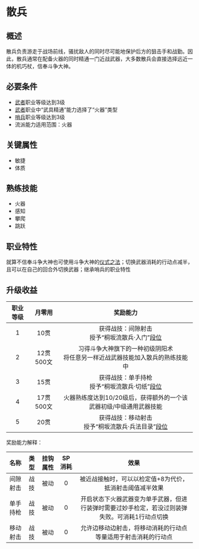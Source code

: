 # 散兵

## 概述

散兵负责游走于战场前线，骚扰敌人的同时尽可能地保护后方的狙击手和战勤。因此，散兵通常在配备火器的同时精通一门近战武器，大多数散兵会直接选择远近一体的机巧杖，信奉斗争大神。

## 必要条件

* <a href="../../../basicJob/Warrior" target="_blank">武者</a>职业等级达到3级
* <a href="../../../basicJob/Warrior" target="_blank">武者</a>职业中“武具精通”能力选择了“火器”类型
* <a href="../../../basicJob/Sentinel" target="_blank">哨兵</a>职业等级达到3级
* 流派能力适用范围：火器

## 关键属性

* 敏捷
* 体质

## 熟练技能

* 火器
* 感知
* 攀爬
* 跳跃
  
## 职业特性

就算不信奉斗争大神也可使用斗争大神的<a href="/rules/V4.x rules/8·magic/#_19" target="_blank">仪式之法</a>；切换武器消耗的行动点减半，且可以在自己的回合外切换武器；继承哨兵的职业特性

## 升级收益

职业等级|月零用|奖励能力
:--:|:--:|:--:
1|10贯|获得战技：间隙射击<br>授予“桐坂流散兵·入门”<a href="../../dan" target="_blank">段位</a>
2|12贯500文|习得斗争大神旗下的一种初级阴阳术<br>将任意另一样近战武器技能加入散兵的熟练技能中
3|15贯|获得战技：单手持枪<br>授予“桐坂流散兵·切纸”<a href="../../dan" target="_blank">段位</a>
4|17贯500文|火器熟练度达到10/20级后，获得额外的一个该武器初级/中级通用武器技能
5|20贯|获得战技：移动射击<br>授予“桐坂流散兵·兵法目录”<a href="../../dan" target="_blank">段位</a>

奖励能力解释：

名称|类型|挂钩属性|SP消耗|效果
:--:|:--:|:--:|:--:|:--:
间隙射击|战技|被动|0|被近战接触时，可以以检定值+8为代价，抵消射击阈值减半效果
单手持枪|战技|被动|0|开启状态下火器武器变为单手武器，但进行装弹时需要过妙手检定，若没过则装弹失败。可消耗1行动点切换
移动射击|战技|被动|0|允许边移动边射击，将移动消耗的行动点等量适用于射击消耗的行动点